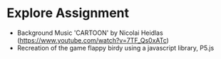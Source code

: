# Explore Assignment
- Background Music 'CARTOON' by Nicolai Heidlas (https://www.youtube.com/watch?v=7TF_Qs0xATc)
- Recreation of the game flappy birdy using a javascript library, P5.js
